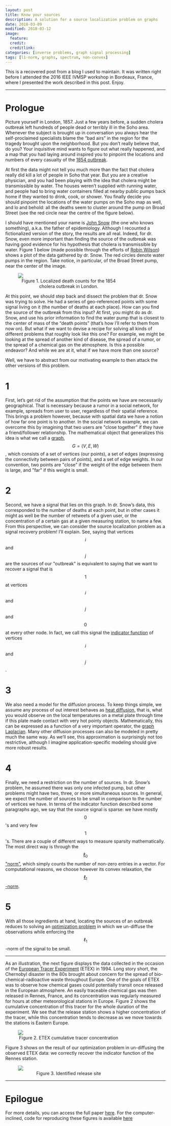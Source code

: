 ```yaml
---
layout: post
title: Know your sources
description: A solution for a source localization problem on graphs
date: 2018-03-09
modified: 2018-03-12
image:
  feature:
  credit:
  creditlink:
categories: [inverse problems, graph signal processing]
tags: [l1-norm, graphs, spectrum, non-convex]
---
```


> <p style="text-align: center">
This is a recovered post from a blog I used to maintain. It was written right before I attended the 2016 IEEE IVMSP workshop in Bordeaux, France, where I presented the work described in this post. Enjoy.</p>

----

# Prologue

<!--excerpt.start-->

Picture yourself in London, 1857. Just a few years before, a sudden cholera outbreak left hundreds of people dead or terribly ill in the Soho area. Whenever the subject is brought up in conversation you always hear the self-proclaimed specialists blame the “bad airs” in the region for the tragedy brought upon the neighborhood. But you don’t really believe that, do you? Your inquisitive mind wants to figure out what really happened, and a map that you had laying around inspired you to pinpoint the locations and numbers of every casualty of the [1854 outbreak](https://en.wikipedia.org/wiki/1854_Broad_Street_cholera_outbreak).

<!--excerpt.end-->

At first the data might not tell you much more than the fact that cholera really did kill a lot of people in Soho that year. But you are a creative physician, and you had been playing with the idea that cholera might be transmissible by water. The houses weren’t supplied with running water, and people had to bring water containers filled at nearby public pumps back home if they wanted to drink, cook, or shower. You finally decide you should pinpoint the locations of the water pumps on the Soho map as well, and lo and behold: all the deaths seem to cluster around the pump on Broad Street (see the red circle near the centre of the figure below).

I should have mentioned your name is [John Snow](https://en.wikipedia.org/wiki/John_Snow) (the one who knows something), a.k.a. the father of epidemiology. Although I recounted a fictionalized version of the story, the results are all real. Indeed, for dr. Snow, even more important than finding the source of the outbreak was having good evidence for his hypothesis that cholera is transmissible by water. Figure 1 below (made possible through the efforts of [Robin Wilson](http://blog.rtwilson.com/john-snows-famous-cholera-analysis-data-in-modern-gis-formats/)) shows a plot of the data gathered by dr. Snow. The red circles denote water pumps in the region. Take notice, in particular, of the Broad Street pump, near the center of the image.

<figure>
  <div class="container" style="float: center; width: 75%">
    <img src="{{ site.url }}/images/blog/2018-03-09/cholera_death_map.png">
    <figcaption style="text-align: center">
    Figure 1. Localized death counts for the 1854 cholera outbreak in London.
    </figcaption>
  </div>
</figure>

At this point, we should step back and dissect the problem that dr. Snow was trying to solve. He had a series of geo-referenced points with some signal living on it (the number of deaths at each place). How can you find the source of the outbreak from this input? At first, you might do as dr. Snow, and use his prior information to find the water pump that is closest to the center of mass of the “death points” (that’s how I’ll refer to them from now on). But what if we want to devise a recipe for solving all kinds of different problems that roughly look like this one? For example, we might be looking at the spread of another kind of disease, the spread of a rumor, or the spread of a chemical gas on the atmosphere. Is this a possible endeavor? And while we are at it, what if we have more than one source?

Well, we have to abstract from our motivating example to then attack the other versions of this problem.

# 1

First, let’s get rid of the assumption that the points we have are necessarily geographical. That is necessary because a rumor in a social network, for example, spreads from user to user, regardless of their spatial reference. This brings a problem however, because with spatial data we have a notion of how far one point is to another. In the social network example, we can overcome this by imagining that two users are "close together" if they have a friend/follower relationship. The mathematical object that generalizes this idea is what we call a [graph](https://en.wikipedia.org/wiki/Graph_(discrete_mathematics)), $$G = (V, E, W)$$, which consists of a set of vertices (our points), a set of edges (expressing the connectivity between pairs of points), and a set of edge weights. In our convention, two points are "close" if the weight of the edge between them is large, and "far" if this weight is small.

# 2

Second, we have a signal that lies on this graph. In dr. Snow’s data, this corresponded to the number of deaths at each point, but in other cases it might as well be the number of retweets of a given user, or the concentration of a certain gas at a given measuring station, to name a few. From this perspective, we can consider the source localization problem as a signal recovery problem! I’ll explain. See, saying that vertices $$i$$ and $$j$$ are the sources of our "outbreak" is equivalent to saying that we want to recover a signal that is $$1$$ at vertices $$i$$ and $$j$$ and $$0$$ at every other node. In fact, we call this signal the [indicator function](https://en.wikipedia.org/wiki/Indicator_function) of vertices $$i$$ and $$j$$.

# 3

We also need a model for the diffusion process. To keep things simple, we assume any process of out interest behaves as [heat diffusion](https://en.wikipedia.org/wiki/Heat_equation), that is, what you would observe on the local temperatures on a metal plate through time if this plate made contact with very hot pointy objects. Mathematically, this can be expressed as a function of a very important operator, the [graph Laplacian](https://en.wikipedia.org/wiki/Laplacian_matrix). Many other diffusion processes can also be modeled in pretty much the same way. As we’ll see, this approximation is surprisingly not too restrictive, although I imagine application-specific modeling should give more robust results.

# 4

Finally, we need a restriction on the number of sources. In dr. Snow’s problem, he assumed there was only one infected pump, but other problems might have two, three, or more simultaneous sources. In general, we expect the number of sources to be small in comparison to the number of vertices we have. In terms of the indicator function described some paragraphs ago, we say that the source signal is sparse: we have mostly $$0$$'s and very few $$1$$'s. There are a couple of different ways to measure sparsity mathematically. The most direct way is through the [$$\ell_0$$ "norm"](https://en.wikipedia.org/wiki/Lp_space#When_p_=_0), which simply counts the number of non-zero entries in a vector. For computational reasons, we choose however its convex relaxation, the [$$\ell_1$$-norm](https://en.wikipedia.org/wiki/Taxicab_geometry).

# 5

With all those ingredients at hand, locating the sources of an outbreak reduces to solving an [optimization problem](https://en.wikipedia.org/wiki/Optimization_problem) in which we un-diffuse the observations while enforcing the $$\ell_1$$-norm of the signal to be small.

----

As an illustration, the next figure displays the data collected in the occasion of the [European Tracer Experiment](https://rem.jrc.ec.europa.eu/etex/) (ETEX) in 1994. Long story short, the Chernobyl disaster in the 80s brought about concern for the spread of bio-chemical-radioactive waste throughout Europe. One of the goals of ETEX was to observe how chemical gases could potentially transit once released in the European atmosphere. An easily traceable chemical gas was then released in Rennes, France, and its concentration was regularly measured for hours at other meteorological stations in Europe. Figure 2 shows the cumulative concentration of this tracer for the whole duration of the experiment. We see that the release station shows a higher concentration of the tracer, while this concentration tends to decrease as we move towards the stations is Eastern Europe.

<figure>
  <div class="container" style="float: center; width: 75%">
    <img src="{{ site.url }}/images/blog/2018-03-09/obs_gas_release.png">
    <figcaption style="text-align: center">
    Figure 2. ETEX cumulative tracer concentration
    </figcaption>
  </div>
</figure>

Figure 3 shows on the result of our optimization problem in un-diffusing the observed ETEX data: we correctly recover the indicator function of the Rennes station.

<figure>
  <div class="container" style="float: center; width: 75%">
    <img src="{{ site.url }}/images/blog/2018-03-09/solution_gas_release.png">
    <figcaption style="text-align: center">
    Figure 3. Identified release site
    </figcaption>
  </div>
</figure>

----

# Epilogue

For more details, you can access the full paper [here](https://arxiv.org/abs/1603.07584). For the computer-inclined, code for reproducing these figures is available [here](https://github.com/rodrigo-pena/src-localization-graphs)
